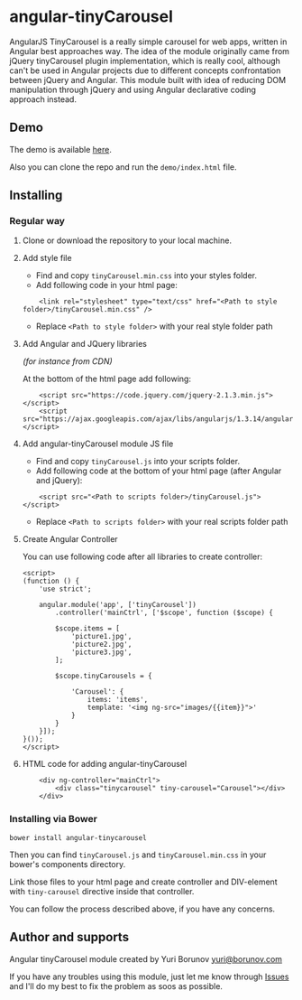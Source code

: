 # angular-tinyCarousel

AngularJS TinyCarousel is a really simple carousel for web apps, written in Angular best approaches way. 
The idea of the module originally came from jQuery tinyCarousel plugin implementation, which is really cool, 
although can't be used in Angular projects due to different concepts confrontation between jQuery and Angular. 
This module built with idea of reducing DOM manipulation through jQuery and using Angular declarative coding approach instead.

## Demo

The demo is available [here](http://yborunov.github.io/angular-tinyCarousel/repo/demo/).

Also you can clone the repo and run the `demo/index.html` file.

## Installing

### Regular way

1. Clone or download the repository to your local machine.

2. Add style file

	+ Find and copy `tinyCarousel.min.css` into your styles folder.
	+ Add following code in your html page:

	```
		<link rel="stylesheet" type="text/css" href="<Path to style folder>/tinyCarousel.min.css" />
	```

	+ Replace `<Path to style folder>` with your real style folder path

3. Add Angular and JQuery libraries

	_(for instance from CDN)_

	At the bottom of the html page add following:

	```
		<script src="https://code.jquery.com/jquery-2.1.3.min.js"></script>
		<script src="https://ajax.googleapis.com/ajax/libs/angularjs/1.3.14/angular.min.js"></script>
	```

4. Add angular-tinyCarousel module JS file 

	+ Find and copy `tinyCarousel.js` into your scripts folder.
	+ Add following code at the bottom of your html page (after Angular and jQuery):

	```
		<script src="<Path to scripts folder>/tinyCarousel.js"></script>
	```

	+ Replace `<Path to scripts folder>` with your real scripts folder path


5. Create Angular Controller

	You can use following code after all libraries to create controller:

	```
	<script>
	(function () {
	    'use strict';

	    angular.module('app', ['tinyCarousel'])
	        .controller('mainCtrl', ['$scope', function ($scope) {
			
			$scope.items = [
			    'picture1.jpg',
			    'picture2.jpg',
			    'picture3.jpg',
			];

			$scope.tinyCarousels = {

			    'Carousel': {
			        items: 'items',
			        template: '<img ng-src="images/{{item}}">'
			    }
			}
		}]);
	}());
	</script>
	```

6. HTML code for adding angular-tinyCarousel

	```
		<div ng-controller="mainCtrl">
			<div class="tinycarousel" tiny-carousel="Carousel"></div>
		</div>
	```


### Installing via Bower

```
bower install angular-tinycarousel
```

Then you can find `tinyCarousel.js` and `tinyCarousel.min.css` in your bower's components directory.

Link those files to your html page and create controller and DIV-element with `tiny-carousel` directive inside that controller.

You can follow the process described above, if you have any concerns.

## Author and supports

Angular tinyCarousel module created by Yuri Borunov <yuri@borunov.com>

If you have any troubles using this module, just let me know through [Issues](https://github.com/yborunov/angular-tinyCarousel/issues) and I'll do my best to fix the problem as soos as possible.
